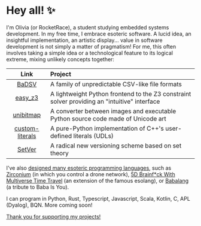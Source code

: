 # Hey all! ✨

I'm Olivia (or RocketRace), a student studying embedded systems development. In my free time, I embrace esoteric software. A lucid idea, an insightful implementation, an artistic display... value in software development is not simply a matter of pragmatism! For me, this often involves taking a simple idea or a technological feature to its logical extreme, mixing unlikely concepts together:

| Link | Project |
|:----:|:--------|
| [BaDSV](https://github.com/RocketRace/badsv) | A family of unpredictable CSV-like file formats |
| [easy_z3](https://github.com/RocketRace/easy_z3) | A lightweight Python frontend to the Z3 constraint solver providing an "intuitive" interface |
| [unibitmap](https://github.com/RocketRace/unibitmap) | A converter between images and executable Python source code made of Unicode art |
| [custom-literals](https://github.com/RocketRace/custom-literals) | A pure-Python implementation of C++'s user-defined literals (UDLs) |
| [SetVer](https://github.com/RocketRace/setver) | A radical new versioning scheme based on set theory |

I've also [designed many esoteric programming languages](esolangs.org/wiki/User:RocketRace), such as [Zirconium](https://esolangs.org/wiki/Zirconium) (in which you control a drone network), [5D Brainf\*ck With Multiverse Time Travel](https://esolangs.org/wiki/5D_Brainfuck_With_Multiverse_Time_Travel) (an extension of the famous esolang), or [Babalang](https://esolangs.org/wiki/Babalang) (a tribute to Baba Is You). 

I can program in Python, Rust, Typescript, Javascript, Scala, Kotlin, C, APL (Dyalog), BQN. More coming soon!

[Thank you for supporting my projects!](https://liberapay.com/RocketRace/)
